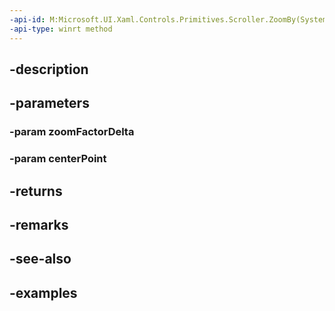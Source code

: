 ```yaml
---
-api-id: M:Microsoft.UI.Xaml.Controls.Primitives.Scroller.ZoomBy(System.Single,Windows.Foundation.IReference{Windows.Foundation.Numerics.Vector2})
-api-type: winrt method
---
```


## -description

## -parameters

### -param zoomFactorDelta

### -param centerPoint

## -returns

## -remarks

## -see-also

## -examples

